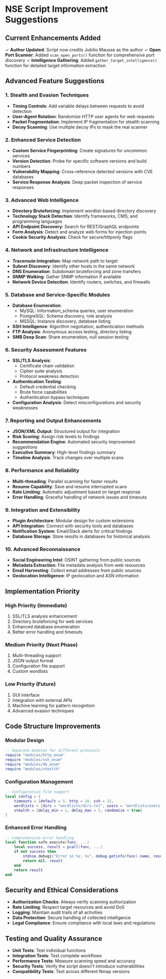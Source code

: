 # NSE Script Improvement Suggestions

## Current Enhancements Added
✓ **Author Updated**: Script now credits Jubilio Mausse as the author
✓ **Open Port Scanner**: Added `scan_open_ports()` function for comprehensive port discovery
✓ **Intelligence Gathering**: Added `gather_target_intelligence()` function for detailed target information extraction

## Advanced Feature Suggestions

### 1. **Stealth and Evasion Techniques**
- **Timing Controls**: Add variable delays between requests to avoid detection
- **User-Agent Rotation**: Randomize HTTP user agents for web requests
- **Packet Fragmentation**: Implement IP fragmentation for stealth scanning
- **Decoy Scanning**: Use multiple decoy IPs to mask the real scanner

### 2. **Enhanced Service Detection**
- **Custom Service Fingerprinting**: Create signatures for uncommon services
- **Version Detection**: Probe for specific software versions and build numbers
- **Vulnerability Mapping**: Cross-reference detected versions with CVE databases
- **Service Response Analysis**: Deep packet inspection of service responses

### 3. **Advanced Web Intelligence**
- **Directory Bruteforcing**: Implement wordlist-based directory discovery
- **Technology Stack Detection**: Identify frameworks, CMS, and programming languages
- **API Endpoint Discovery**: Search for REST/GraphQL endpoints
- **Form Analysis**: Detect and analyze web forms for injection points
- **Cookie Security Analysis**: Check for secure/httponly flags

### 4. **Network and Infrastructure Intelligence**
- **Traceroute Integration**: Map network path to target
- **Subnet Discovery**: Identify other hosts in the same network
- **DNS Enumeration**: Subdomain bruteforcing and zone transfers
- **SNMP Walking**: Gather SNMP information if available
- **Network Device Detection**: Identify routers, switches, and firewalls

### 5. **Database and Service-Specific Modules**
- **Database Enumeration**: 
  - MySQL: Information_schema queries, user enumeration
  - PostgreSQL: Schema discovery, role analysis
  - MSSQL: Instance discovery, database listing
- **SSH Intelligence**: Algorithm negotiation, authentication methods
- **FTP Analysis**: Anonymous access testing, directory listing
- **SMB Deep Scan**: Share enumeration, null session testing

### 6. **Security Assessment Features**
- **SSL/TLS Analysis**: 
  - Certificate chain validation
  - Cipher suite analysis
  - Protocol weakness detection
- **Authentication Testing**: 
  - Default credential checking
  - Brute force capabilities
  - Authentication bypass techniques
- **Configuration Analysis**: Detect misconfigurations and security weaknesses

### 7. **Reporting and Output Enhancements**
- **JSON/XML Output**: Structured output for integration
- **Risk Scoring**: Assign risk levels to findings
- **Recommendation Engine**: Automated security improvement suggestions
- **Executive Summary**: High-level findings summary
- **Timeline Analysis**: Track changes over multiple scans

### 8. **Performance and Reliability**
- **Multi-threading**: Parallel scanning for faster results
- **Resume Capability**: Save and resume interrupted scans
- **Rate Limiting**: Automatic adjustment based on target response
- **Error Handling**: Graceful handling of network issues and timeouts

### 9. **Integration and Extensibility**
- **Plugin Architecture**: Modular design for custom extensions
- **API Integration**: Connect with security tools and databases
- **Notification System**: Email/Slack alerts for critical findings
- **Database Storage**: Store results in databases for historical analysis

### 10. **Advanced Reconnaissance**
- **Social Engineering Intel**: OSINT gathering from public sources
- **Metadata Extraction**: File metadata analysis from web resources
- **Email Harvesting**: Collect email addresses from public sources
- **Geolocation Intelligence**: IP geolocation and ASN information

## Implementation Priority

### High Priority (Immediate)
1. SSL/TLS analysis enhancement
2. Directory bruteforcing for web services
3. Enhanced database enumeration
4. Better error handling and timeouts

### Medium Priority (Next Phase)
1. Multi-threading support
2. JSON output format
3. Configuration file support
4. Custom wordlists

### Low Priority (Future)
1. GUI interface
2. Integration with external APIs
3. Machine learning for pattern recognition
4. Advanced evasion techniques

## Code Structure Improvements

### Modular Design
```lua
-- Separate modules for different protocols
require "modules/http_enum"
require "modules/ssh_enum" 
require "modules/db_enum"
require "modules/stealth"
```

### Configuration Management
```lua
-- Configuration file support
local config = {
    timeouts = {default = 5, http = 10, ssh = 3},
    wordlists = {dirs = "wordlists/dirs.txt", users = "wordlists/users.txt"},
    stealth = {delay_min = 1, delay_max = 5, randomize = true}
}
```

### Enhanced Error Handling
```lua
-- Comprehensive error handling
local function safe_execute(func, ...)
    local success, result = pcall(func, ...)
    if not success then
        stdnse.debug1("Error in %s: %s", debug.getinfo(func).name, result)
        return nil, result
    end
    return result
end
```

## Security and Ethical Considerations

- **Authorization Checks**: Always verify scanning authorization
- **Rate Limiting**: Respect target resources and avoid DoS
- **Logging**: Maintain audit trails of all activities
- **Data Protection**: Secure handling of collected intelligence
- **Legal Compliance**: Ensure compliance with local laws and regulations

## Testing and Quality Assurance

- **Unit Tests**: Test individual functions
- **Integration Tests**: Test complete workflows
- **Performance Tests**: Measure scanning speed and accuracy
- **Security Tests**: Verify the script doesn't introduce vulnerabilities
- **Compatibility Tests**: Test across different Nmap versions